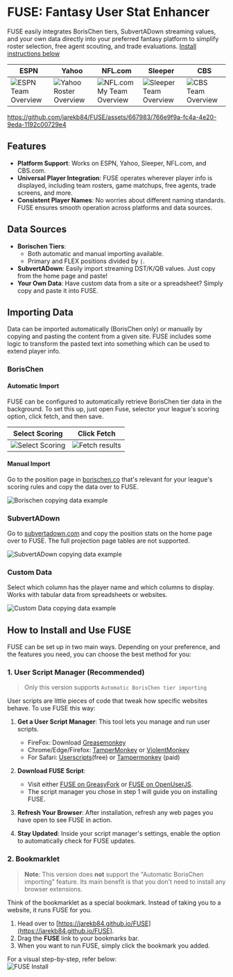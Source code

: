 # FUSE: Fantasy User Stat Enhancer

FUSE easily integrates BorisChen tiers, SubvertADown streaming values, and your own data directly into your preferred fantasy platform to simplify roster selection, free agent scouting, and trade evaluations. [Install instructions below](#how-to-install-and-use-fuse)

| ESPN             | Yahoo             | NFL.com           | Sleeper           | CBS               |
|------------------|------------------ |------------------ |------------------ |------------------ |
| ![ESPN Team Overview](/dist/assets/espn_team_overview.png) | ![Yahoo Roster Overview](/dist/assets/yahoo_roster_overview.png) | ![NFL.com My Team Overview](/dist/assets/nfl_my_team_overview.png) | ![Sleeper Team Overview](/dist/assets/sleeper_team_overview.png) | ![CBS Team Overview](/dist/assets/cbs_team_overview.png) |


https://github.com/jarekb84/FUSE/assets/667983/766e9f9a-fc4a-4e20-9eda-1192c00729e4


## Features
- **Platform Support**: Works on ESPN, Yahoo, Sleeper, NFL.com, and CBS.com.
- **Universal Player Integration**: FUSE operates wherever player info is displayed, including team rosters, game matchups, free agents, trade screens, and more.
- **Consistent Player Names**: No worries about different naming standards. FUSE ensures smooth operation across platforms and data sources.


## Data Sources
- **Borischen Tiers**:
  - Both automatic and manual importing available.
  - Primary and FLEX positions divided by `|`.
- **SubvertADown**: Easily import streaming DST/K/QB values. Just copy from the home page and paste!
- **Your Own Data**: Have custom data from a site or a spreadsheet? Simply copy and paste it into FUSE.

## Importing Data
Data can be imported automatically (BorisChen only) or manually by copying and pasting the content from a given site. FUSE includes some logic to transform the pasted text into something which can be used to extend player info.

### BorisChen
#### Automatic Import
FUSE can be configured to automatically retrieve BorisChen tier data in the background. To set this up, just open Fuse, selector your league's scoring option, click fetch, and then save.

| Select Scoring   | Click Fetch       | 
|------------------|------------------ |
| ![Select Scoring](/dist/assets/borischen_auto_1.png) | ![Fetch results](/dist/assets/borischen_auto_2.png) |


#### Manual Import
Go to the position page in [borischen.co](http://www.borischen.co/) that's relevant for your league's scoring rules and copy the data over to FUSE.

![Borischen copying data example](/dist/assets/borischen_copying.png)

### SubvertADown
Go to [subvertadown.com](https://subvertadown.com/) and copy the position stats on the home page over to FUSE. The full projection page tables are not supported.

![SubvertADown copying data example](/dist/assets/subvertadown_copying.png)

### Custom Data
Select which column has the player name and which columns to display. Works with tabular data from spreadsheets or websites.

![Custom Data copying data example](/dist/assets/custom_data_copying.png)


## How to Install and Use FUSE

FUSE can be set up in two main ways. Depending on your preference, and the features you need, you can choose the best method for you:

### 1. User Script Manager (Recommended)

> Only this version supports `Automatic BorisChen tier importing`

User scripts are little pieces of code that tweak how specific websites behave. To use FUSE this way:

1. **Get a User Script Manager**: This tool lets you manage and run user scripts.
   - FireFox: Download [Greasemonkey](https://www.greasespot.net/)
   - Chrome/Edge/Firefox: [TamperMonkey](http://tampermonkey.net) or [ViolentMonkey](https://violentmonkey.github.io/get-it)
   - For Safari: [Userscripts](https://apps.apple.com/us/app/userscripts/id1463298887)(free) or [Tampermonkey](https://apps.apple.com/us/app/tampermonkey/id1482490089) (paid)

2. **Download FUSE Script**:
   - Visit either [FUSE on GreasyFork](https://greasyfork.org/en/scripts/475542-fuse) or [FUSE on OpenUserJS](https://openuserjs.org/scripts/Dison/FUSE).
   - The script manager you chose in step 1 will guide you on installing FUSE.

3. **Refresh Your Browser**: After installation, refresh any web pages you have open to see FUSE in action.

4. **Stay Updated**: Inside your script manager's settings, enable the option to automatically check for FUSE updates.

### 2. Bookmarklet

> **Note**: This version does **not** support the "Automatic BorisChen importing" feature. Its main benefit is that you don't need to install any browser extensions.

Think of the bookmarklet as a special bookmark. Instead of taking you to a website, it runs FUSE for you.

1. Head over to [https://jarekb84.github.io/FUSE](https://jarekb84.github.io/FUSE).
2. Drag the **FUSE** link to your bookmarks bar.
3. When you want to run FUSE, simply click the bookmark you added.

For a visual step-by-step, refer below:  
![FUSE Install](/dist/assets/FUSE_install.gif)